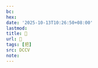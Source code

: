 ```yaml
---
bc:
hex:
date: '2025-10-13T10:26:50+08:00'
lastmod:
title: 􀁜
url: 􀁜
tags: [把]
src: DCCV
note:
---
```

